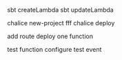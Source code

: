 sbt createLambda
sbt updateLambda


chalice new-project fff
chalice deploy

add route
deploy one function

test function
configure test event
